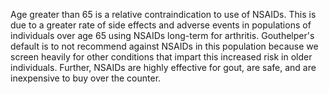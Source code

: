 Age greater than 65 is a relative contraindication to use of NSAIDs. This is due to a greater rate of side effects and adverse events in populations of individuals over age 65 using NSAIDs long-term for arthritis. Gouthelper's default is to not recommend against NSAIDs in this population because we screen heavily for other conditions that impart this increased risk in older individuals. Further, NSAIDs are highly effective for gout, are safe, and are inexpensive to buy over the counter.
